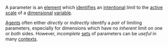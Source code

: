 A parameter is an [element](https://github.com/gcassel/Modular-Organization-Terminology/blob/master/terms/element.md) which [identifies](https://github.com/gcassel/Modular-Organization-Terminology/blob/master/terms/identify.md) an [intentional](https://github.com/gcassel/Modular-Organization-Terminology/blob/master/terms/intention.md) *limit* to the [active](https://github.com/gcassel/Modular-Organization-Terminology/edit/master/terms/active.md) [scale](https://github.com/gcassel/Modular-Organization-Terminology/edit/master/terms/scale.md) of a [dimensional](https://github.com/gcassel/Modular-Organization-Terminology/edit/master/terms/dimension.md) [variable](https://github.com/gcassel/Modular-Organization-Terminology/edit/master/terms/variable.md).

[Agents](https://github.com/gcassel/Modular-Organization-Terminology/edit/master/terms/agent.md) often either *directly* or *indirectly* identify a *pair* of limiting parameters, especially for dimensions which have no *inherent* limit on one or *both* sides.  However, *incomplete* [sets](https://github.com/gcassel/Modular-Organization-Terminology/edit/master/terms/set.md) of parameters can be *useful* in many [contexts](https://github.com/gcassel/Modular-Organization-Terminology/edit/master/terms/context.md).
